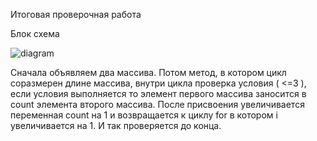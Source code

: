 Итоговая проверочная работа


Блок схема




![diagram](https://user-images.githubusercontent.com/106191604/196396097-e022e72f-4156-4e1a-87c2-adce0b8b1936.png)


Сначала объявляем два массива. Потом метод, в котором цикл соразмерен длине массива, внутри цикла проверка условия ( <=3 ), если условия выполняется то  элемент первого массива заносится в count элемента второго массива. После присвоения увеличивается переменная count на 1 и возвращается к циклу for в котором i увеличивается на 1. И так проверяется до конца.
